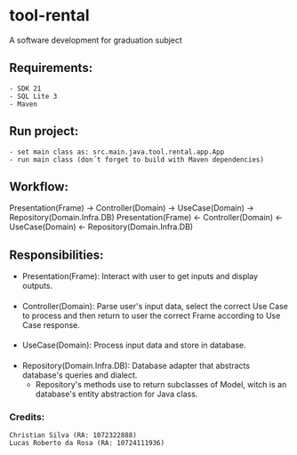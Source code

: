 # tool-rental
A software development for graduation subject


## Requirements:
```
- SDK 21
- SQL Lite 3
- Maven
```

## Run project:

```
- set main class as: src.main.java.tool.rental.app.App
- run main class (don´t forget to build with Maven dependencies)
```

## Workflow:
Presentation(Frame) -> Controller(Domain) -> UseCase(Domain) -> Repository(Domain.Infra.DB)
Presentation(Frame) <- Controller(Domain) <- UseCase(Domain) <- Repository(Domain.Infra.DB)

## Responsibilities:
- Presentation(Frame): Interact with user to get inputs and display outputs.
####
- Controller(Domain): Parse user's input data, select the correct Use Case to process and then 
return to user the correct Frame according to Use Case response.
####
- UseCase(Domain): Process input data and store in database.
####
- Repository(Domain.Infra.DB): Database adapter that abstracts database's queries and dialect.
  * Repository's methods use to return subclasses of Model, witch is an database's entity abstraction for Java class.

### Credits: 
```
Christian Silva (RA: 1072322888)
Lucas Roberto da Rosa (RA: 10724111936)
```